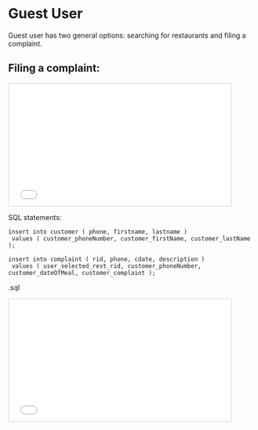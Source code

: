 # Guest User

Guest user has two general options: searching for restaurants and filing a complaint.

## Filing a complaint:

<iframe src='easy-fig3.txt' width='90%' height="250px"
style="border:1px solid lightgrey;"
scrolling='auto'></iframe>

SQL statements:


```
insert into customer ( phone, firstname, lastname )
 values ( customer_phoneNumber, customer_firstName, customer_lastName );

insert into complaint ( rid, phone, cdate, description )
 values ( user_selected_rest_rid, customer_phoneNumber, customer_dateOfMeal, customer_complaint );
```


<html><body><p>.sql</p>
<iframe src='sql_fig3.sql' width='90%' height="250px"
style="border:1px solid lightgrey;"
scrolling='auto'></iframe>
</body></html>


<!-- ![alt text](https://labs.mysql.com/common/logos/mysql-logo.svg?v2 "mysql logo ") -->
